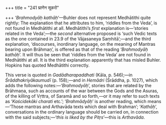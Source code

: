 +++
title = "241 घ्राणेन सूकरो"

+++
‘*Brahmodyāḥ kathāḥ*’—Buhler does not represent Medhātithi quite
rightly: The explanation that he attributes to him, ‘riddles from the
Veda’, is not found in Medhātithi at all. Medhātithi’s *first*
explanation is—‘stories related in the Veda’;—the *second* alternative
proposed is ‘such Vedic texts as the one contained in 23.9 of the
Vājasaneya Saṃhitā’;—and the third explanation, ‘discourses, inordinary
language, on the meaning of Mantras bearing upon Brāhmaṇ’, is offered as
that of the reading ‘*Brahmodyāḥ kathāḥ*’. It will thus be seen that
‘riddles from the Veda’ are not found in Medhātithi at all. It is the
third explanation apparently that has misled Buhler. Hopkins has quoted
Medhātithi correctly.

This verse is quoted in *Gadādharapaddhati* (Kāla, p. 546);—in
*Śrāddhakriyākaumudī* (p. 158);—and in *Hemādri* (Śrāddha, p. 1027),
which adds the following notes:—‘*Brahmodyāḥ*’, stories that are related
by the Brāhmaṇa, such as accounts of the war between the Gods and the
Asuras, of the killing of Vṛttra, of Saramā and so forth,—or it may
refer to such texts as ‘*Kaścidekāki charati* etc.’; ‘*Brahmādyāḥ*’ is
another reading, which means—‘Those mantras and Arthavāda texts which
deal with Brahman’; ‘*Kathāḥ*’, conversations in the ordinary language
should be carried on, in connection with the said subjects;—‘*this is
liked by the Pitṛs*’—this is *Arthavāda*.


